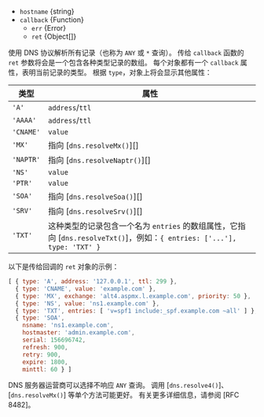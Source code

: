 
* `hostname` {string}
* `callback` {Function}
  - `err` {Error}
  - `ret` {Object[]}

使用 DNS 协议解析所有记录（也称为 `ANY` 或 `*` 查询）。 
传给 `callback` 函数的 `ret` 参数将会是一个包含各种类型记录的数组。 
每个对象都有一个 `callback` 属性，表明当前记录的类型。 
根据 `type`，对象上将会显示其他属性：

| 类型 | 属性 |
|------|------------|
| `'A'` | `address`/`ttl` |
| `'AAAA'` | `address`/`ttl` |
| `'CNAME'` | `value` |
| `'MX'` | 指向 [`dns.resolveMx()`][] |
| `'NAPTR'` | 指向 [`dns.resolveNaptr()`][] |
| `'NS'` | `value` |
| `'PTR'` | `value` |
| `'SOA'` | 指向 [`dns.resolveSoa()`][] |
| `'SRV'` | 指向 [`dns.resolveSrv()`][] |
| `'TXT'` | 这种类型的记录包含一个名为 `entries` 的数组属性，它指向 [`dns.resolveTxt()`]，例如：`{ entries: ['...'], type: 'TXT' }` |

以下是传给回调的 `ret` 对象的示例：

<!-- eslint-disable semi -->
```js
[ { type: 'A', address: '127.0.0.1', ttl: 299 },
  { type: 'CNAME', value: 'example.com' },
  { type: 'MX', exchange: 'alt4.aspmx.l.example.com', priority: 50 },
  { type: 'NS', value: 'ns1.example.com' },
  { type: 'TXT', entries: [ 'v=spf1 include:_spf.example.com ~all' ] },
  { type: 'SOA',
    nsname: 'ns1.example.com',
    hostmaster: 'admin.example.com',
    serial: 156696742,
    refresh: 900,
    retry: 900,
    expire: 1800,
    minttl: 60 } ]
```

DNS 服务器运营商可以选择不响应 `ANY` 查询。 
调用 [`dns.resolve4()`]、[`dns.resolveMx()`] 等单个方法可能更好。 
有关更多详细信息，请参阅 [RFC 8482]。

